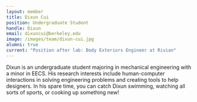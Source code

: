 ```yaml
---
layout: member
title: Dixun Cui
position: Undergraduate Student
handle: Dixun
email: dixuncui@berkeley.edu
image: /images/team/dixun-cui.jpg
alumni: true
current: "Position after lab: Body Exteriors Engineer at Rivian"
---
```


Dixun is an undergraduate student majoring in mechanical engineering with a minor in EECS. His research interests include human-computer interactions in solving engineering problems and creating tools to help designers. In his spare time, you can catch Dixun swimming, watching all sorts of sports, or cooking up something new!

